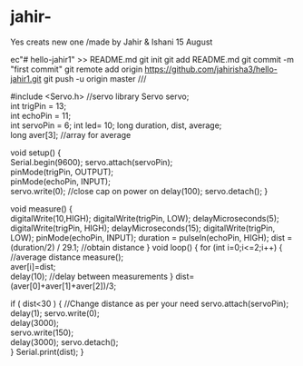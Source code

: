 # jahir-
Yes creats new one /made by Jahir & Ishani 
15 August

ec"# hello-jahir1" >> README.md
git init
git add README.md
git commit -m "first commit"
git remote add origin https://github.com/jahirisha3/hello-jahir1.git
git push -u origin master
///

#include <Servo.h>   //servo library
Servo servo;     
int trigPin = 13;    
int echoPin = 11;   
int servoPin = 6;
int led= 10;
long duration, dist, average;   
long aver[3];   //array for average


void setup() {       
    Serial.begin(9600);
    servo.attach(servoPin);  
    pinMode(trigPin, OUTPUT);  
    pinMode(echoPin, INPUT);  
    servo.write(0);         //close cap on power on
    delay(100);
    servo.detach(); 
} 

void measure() {  
 digitalWrite(10,HIGH);
digitalWrite(trigPin, LOW);
delayMicroseconds(5);
digitalWrite(trigPin, HIGH);
delayMicroseconds(15);
digitalWrite(trigPin, LOW);
pinMode(echoPin, INPUT);
duration = pulseIn(echoPin, HIGH);
dist = (duration/2) / 29.1;    //obtain distance
}
void loop() { 
  for (int i=0;i<=2;i++) {   //average distance
    measure();               
   aver[i]=dist;            
    delay(10);              //delay between measurements
  }
 dist=(aver[0]+aver[1]+aver[2])/3;    

if ( dist<30 ) {
//Change distance as per your need
 servo.attach(servoPin);
  delay(1);
 servo.write(0);  
 delay(3000);       
 servo.write(150);    
 delay(3000);
 servo.detach();      
}
Serial.print(dist);
}
